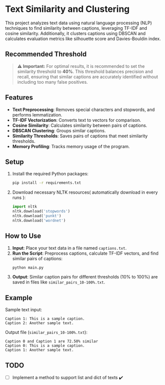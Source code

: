 
# Text Similarity and Clustering

This project analyzes text data using natural language processing (NLP) techniques to find similarity between captions, leveraging TF-IDF and cosine similarity. Additionally, it clusters captions using DBSCAN and calculates evaluation metrics like silhouette score and Davies-Bouldin index.

## Recommended Threshold

> **⚠️ Important:** For optimal results, it is recommended to set the similarity threshold to **40%**. This threshold balances precision and recall, ensuring that similar captions are accurately identified without including too many false positives.


## Features

- **Text Preprocessing**: Removes special characters and stopwords, and performs lemmatization.
- **TF-IDF Vectorization**: Converts text to vectors for comparison.
- **Cosine Similarity**: Calculates similarity between pairs of captions.
- **DBSCAN Clustering**: Groups similar captions.
- **Similarity Thresholds**: Saves pairs of captions that meet similarity thresholds.
- **Memory Profiling**: Tracks memory usage of the program.

## Setup

1. Install the required Python packages:
   ```bash
   pip install -r requirements.txt
   ```
   
2. Download necessary NLTK resources( automatically download in every runs ):
   ```python
   import nltk
   nltk.download('stopwords')
   nltk.download('punkt')
   nltk.download('wordnet')
   ```

## How to Use

1. **Input**: Place your text data in a file named `captions.txt`.
2. **Run the Script**: Preprocess captions, calculate TF-IDF vectors, and find similar pairs of captions:
   ```bash
   python main.py
   ```
3. **Output**: Similar caption pairs for different thresholds (10% to 100%) are saved in files like `similar_pairs_10-100%.txt`.

## Example

Sample text input:
```
Caption 1: This is a sample caption.
Caption 2: Another sample text.
```

Output file (`similar_pairs_10-100%.txt`):
```
Caption 0 and Caption 1 are 72.50% similar
Caption 0: This is a sample caption.
Caption 1: Another sample text.
```

## TODO

- [ ] Implement a method to support list and dict of texts ✔️